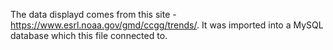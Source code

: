 The data displayd comes from this site - https://www.esrl.noaa.gov/gmd/ccgg/trends/. It was imported into a MySQL database which this file connected to.
